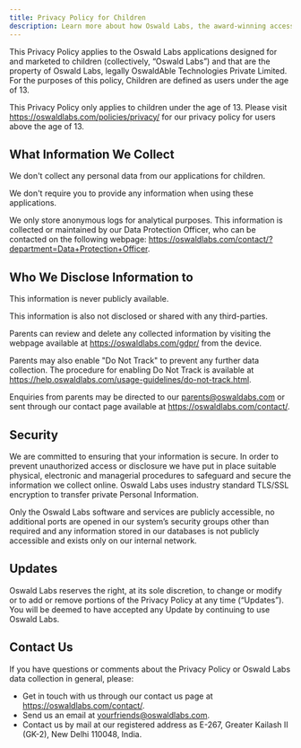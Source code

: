 ```yaml
---
title: Privacy Policy for Children
description: Learn more about how Oswald Labs, the award-winning accessibility technology company, and its apps protect children's rights.
---
```


This Privacy Policy applies to the Oswald Labs applications designed for and marketed to children (collectively, “Oswald Labs”) and that are the property of Oswald Labs, legally OswaldAble Technologies Private Limited. For the purposes of this policy, Children are defined as users under the age of 13.

This Privacy Policy only applies to children under the age of 13. Please visit https://oswaldlabs.com/policies/privacy/ for our privacy policy for users above the age of 13.

## What Information We Collect

We don't collect any personal data from our applications for children.

We don't require you to provide any information when using these applications.

We only store anonymous logs for analytical purposes. This information is collected or maintained by our Data Protection Officer, who can be contacted on the following webpage: https://oswaldlabs.com/contact/?department=Data+Protection+Officer.


## Who We Disclose Information to

This information is never publicly available.

This information is also not disclosed or shared with any third-parties.

Parents can review and delete any collected information by visiting the webpage available at https://oswaldlabs.com/gdpr/ from the device.

Parents may also enable "Do Not Track" to prevent any further data collection. The procedure for enabling Do Not Track is available at https://help.oswaldlabs.com/usage-guidelines/do-not-track.html.

Enquiries from parents may be directed to our parents@oswaldabs.com or sent through our contact page available at https://oswaldlabs.com/contact/.

## Security

We are committed to ensuring that your information is secure. In order to prevent unauthorized access or disclosure we have put in place suitable physical, electronic and managerial procedures to safeguard and secure the information we collect online. Oswald Labs uses industry standard TLS/SSL encryption to transfer private Personal Information.

Only the Oswald Labs software and services are publicly accessible, no additional ports are opened in our system’s security groups other than required and any information stored in our databases is not publicly accessible and exists only on our internal network.


## Updates

Oswald Labs reserves the right, at its sole discretion, to change or modify or to add or remove portions of the Privacy Policy at any time (“Updates”). You will be deemed to have accepted any Update by continuing to use Oswald Labs.

## Contact Us

If you have questions or comments about the Privacy Policy or Oswald Labs data collection in general, please:

- Get in touch with us through our contact us page at https://oswaldlabs.com/contact/.
- Send us an email at yourfriends@oswaldlabs.com.
- Contact us by mail at our registered address as E-267, Greater Kailash II (GK-2), New Delhi 110048, India.
